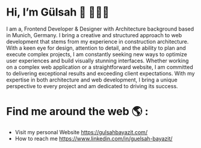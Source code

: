 # Hi, I’m Gülsah 👋 👩🏾‍💻
I am a, Frontend Developer & Designer
with Architecture background based in Munich, Germany. I bring a creative and structured approach to web development that stems from my experience in construction architecture. With a keen eye for design, attention to detail, and the ability to plan and execute complex projects, I am constantly seeking new ways to optimize user experiences and build visually stunning interfaces. Whether working on a complex web application or a straightforward website, I am committed to delivering exceptional results and exceeding client expectations. With my expertise in both architecture and web development, I bring a unique perspective to every project and am dedicated to driving its success.
# Find me around the web 🌎 :
- Visit my personal Website https://gulsahbayazit.com/
- How to reach me https://www.linkedin.com/in/guelsah-bayazit/

<!---
gulsahbayazit/gulsahbayazit is a ✨ special ✨ repository because its `README.md` (this file) appears on your GitHub profile.
You can click the Preview link to take a look at your changes.
--->
